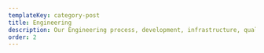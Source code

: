 ```yaml
---
templateKey: category-post
title: Engineering
description: Our Engineering process, development, infrastructure, quality, and security practices
order: 2
---
```

